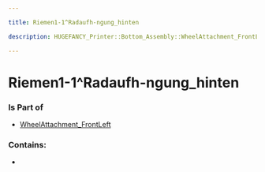 ```yaml
---

title: Riemen1-1^Radaufh-ngung_hinten

description: HUGEFANCY_Printer::Bottom_Assembly::WheelAttachment_FrontLeft::Riemen1-1^Radaufh-ngung_hinten

---
```

# Riemen1-1^Radaufh-ngung_hinten
<script>
    var geoarray = '{"Riemen1-1^Radaufh-ngung_hinten": {}}';
</script>
<script>
    var basepath = '/assets/HUGEFANCY_Printer/Bottom_Assembly/WheelAttachment_FrontLeft/';
</script>
<link rel="stylesheet" href="/css/container.css">

<div id="container"></div>

<!-- these are the required scripts for the three.js scene -->
<script src="/lib/three.min.js"></script>
<script src="/lib/OrbitControls.js"></script>
<script src="/lib/RectAreaLightUniformsLib.js"></script>
<!-- this is your app's lib file -->
<script src="/lib/triceratops_app.js"></script>
### Is Part of
- [WheelAttachment_FrontLeft](../WheelAttachment_FrontLeft)  

### Contains:
- [](./Riemen1-1^Radaufh-ngung_hinten/)

